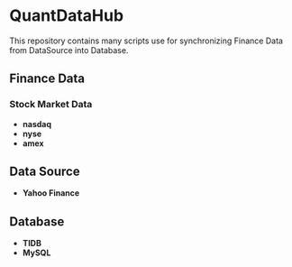 # QuantDataHub

This repository contains many scripts use for synchronizing Finance Data from DataSource into Database. 

## Finance Data
### Stock Market Data
- **nasdaq**
- **nyse**
- **amex**

## Data Source

- **Yahoo Finance**

## Database

- **TIDB**
- **MySQL**


